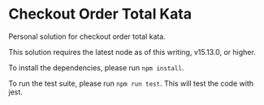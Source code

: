 # Checkout Order Total Kata

Personal solution for checkout order total kata.

This solution requires the latest node as of this writing, v15.13.0, or higher.

To install the dependencies, please run `npm install`.

To run the test suite, please run `npm run test`. This will test the code with jest.
